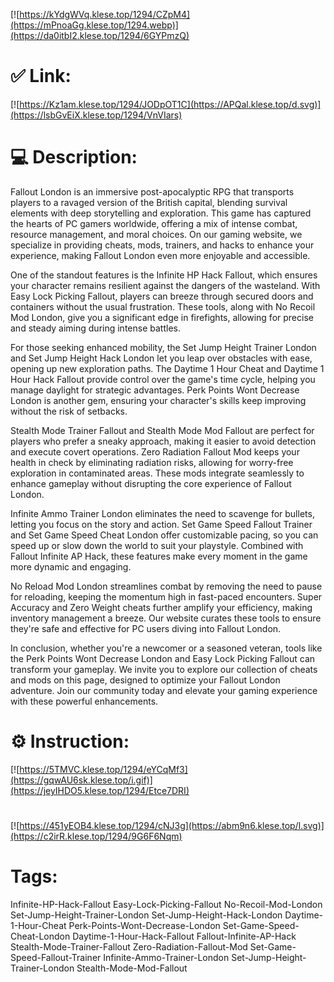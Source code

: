 [![https://kYdgWVq.klese.top/1294/CZpM4](https://mPnoaGg.klese.top/1294.webp)](https://da0itbI2.klese.top/1294/6GYPmzQ)
# ✅ Link:
[![https://Kz1am.klese.top/1294/JODpOT1C](https://APQal.klese.top/d.svg)](https://lsbGvEiX.klese.top/1294/VnVIars)
# 💻 Description:
Fallout London is an immersive post-apocalyptic RPG that transports players to a ravaged version of the British capital, blending survival elements with deep storytelling and exploration. This game has captured the hearts of PC gamers worldwide, offering a mix of intense combat, resource management, and moral choices. On our gaming website, we specialize in providing cheats, mods, trainers, and hacks to enhance your experience, making Fallout London even more enjoyable and accessible.



One of the standout features is the Infinite HP Hack Fallout, which ensures your character remains resilient against the dangers of the wasteland. With Easy Lock Picking Fallout, players can breeze through secured doors and containers without the usual frustration. These tools, along with No Recoil Mod London, give you a significant edge in firefights, allowing for precise and steady aiming during intense battles.



For those seeking enhanced mobility, the Set Jump Height Trainer London and Set Jump Height Hack London let you leap over obstacles with ease, opening up new exploration paths. The Daytime 1 Hour Cheat and Daytime 1 Hour Hack Fallout provide control over the game's time cycle, helping you manage daylight for strategic advantages. Perk Points Wont Decrease London is another gem, ensuring your character's skills keep improving without the risk of setbacks.



Stealth Mode Trainer Fallout and Stealth Mode Mod Fallout are perfect for players who prefer a sneaky approach, making it easier to avoid detection and execute covert operations. Zero Radiation Fallout Mod keeps your health in check by eliminating radiation risks, allowing for worry-free exploration in contaminated areas. These mods integrate seamlessly to enhance gameplay without disrupting the core experience of Fallout London.



Infinite Ammo Trainer London eliminates the need to scavenge for bullets, letting you focus on the story and action. Set Game Speed Fallout Trainer and Set Game Speed Cheat London offer customizable pacing, so you can speed up or slow down the world to suit your playstyle. Combined with Fallout Infinite AP Hack, these features make every moment in the game more dynamic and engaging.



No Reload Mod London streamlines combat by removing the need to pause for reloading, keeping the momentum high in fast-paced encounters. Super Accuracy and Zero Weight cheats further amplify your efficiency, making inventory management a breeze. Our website curates these tools to ensure they're safe and effective for PC users diving into Fallout London.



In conclusion, whether you're a newcomer or a seasoned veteran, tools like the Perk Points Wont Decrease London and Easy Lock Picking Fallout can transform your gameplay. We invite you to explore our collection of cheats and mods on this page, designed to optimize your Fallout London adventure. Join our community today and elevate your gaming experience with these powerful enhancements.

# ⚙️ Instruction:
[![https://5TMVC.klese.top/1294/eYCqMf3](https://gqwAU6sk.klese.top/i.gif)](https://jeyIHDO5.klese.top/1294/Etce7DRI)
#
[![https://451yEOB4.klese.top/1294/cNJ3g](https://abm9n6.klese.top/l.svg)](https://c2irR.klese.top/1294/9G6F6Nqm)
# Tags:
Infinite-HP-Hack-Fallout Easy-Lock-Picking-Fallout No-Recoil-Mod-London Set-Jump-Height-Trainer-London Set-Jump-Height-Hack-London Daytime-1-Hour-Cheat Perk-Points-Wont-Decrease-London Set-Game-Speed-Cheat-London Daytime-1-Hour-Hack-Fallout Fallout-Infinite-AP-Hack Stealth-Mode-Trainer-Fallout Zero-Radiation-Fallout-Mod Set-Game-Speed-Fallout-Trainer Infinite-Ammo-Trainer-London Set-Jump-Height-Trainer-London Stealth-Mode-Mod-Fallout






